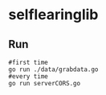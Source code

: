 # selflearinglib

Run
-------
    #first time
    go run ./data/grabdata.go
    #every time
    go run serverCORS.go
